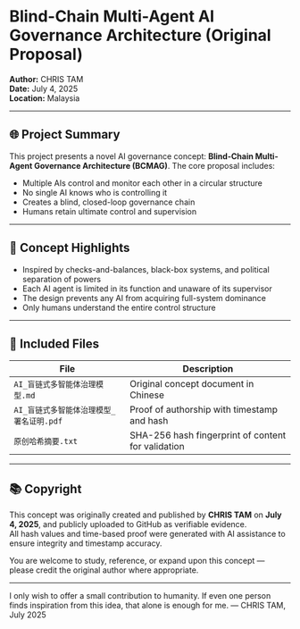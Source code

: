 # Blind-Chain Multi-Agent AI Governance Architecture (Original Proposal)

**Author:** CHRIS TAM  
**Date:** July 4, 2025  
**Location:** Malaysia

---

## 🌐 Project Summary

This project presents a novel AI governance concept: **Blind-Chain Multi-Agent Governance Architecture (BCMAG)**. The core proposal includes:

- Multiple AIs control and monitor each other in a circular structure  
- No single AI knows who is controlling it  
- Creates a blind, closed-loop governance chain  
- Humans retain ultimate control and supervision

---

## 🧠 Concept Highlights

- Inspired by checks-and-balances, black-box systems, and political separation of powers  
- Each AI agent is limited in its function and unaware of its supervisor  
- The design prevents any AI from acquiring full-system dominance  
- Only humans understand the entire control structure

---

## 📎 Included Files

| File | Description |
|------|-------------|
| `AI_盲链式多智能体治理模型.md` | Original concept document in Chinese |
| `AI_盲链式多智能体治理模型_署名证明.pdf` | Proof of authorship with timestamp and hash |
| `原创哈希摘要.txt` | SHA-256 hash fingerprint of content for validation |

---

## 📚 Copyright

This concept was originally created and published by **CHRIS TAM** on **July 4, 2025**, and publicly uploaded to GitHub as verifiable evidence.  
All hash values and time-based proof were generated with AI assistance to ensure integrity and timestamp accuracy.

You are welcome to study, reference, or expand upon this concept — please credit the original author where appropriate.

---

I only wish to offer a small contribution to humanity.
If even one person finds inspiration from this idea, that alone is enough for me.
— CHRIS TAM, July 2025